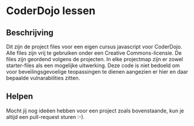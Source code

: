# CoderDojo lessen

## Beschrijving
Dit zijn de project files voor een eigen cursus javascript voor CoderDojo.
Alle files zijn vrij te gebruiken onder een Creative Commons-licensie.
De files zijn geordend volgens de projecten. In elke projectmap zijn er zowel
starter-files als een mogelijke uitwerking.
Deze code is niet bedoeld om voor beveilingsgevoelige teopassingen te dienen
aangezien er hier en daar bepaalde vulnarabilities zitten.

## Helpen
Mocht jij nog ideëen hebben voor een project zoals bovenstaande, kun je altijd een pull-request sturen :-).